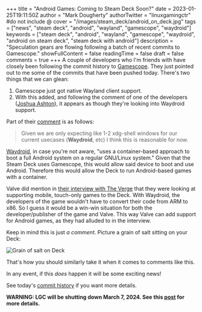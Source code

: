 +++
title = "Android Games: Coming to Steam Deck Soon?"
date = 2023-01-25T19:11:50Z
author = "Mark Dougherty"
authorTwitter = "linuxgamingctr" #do not include @
cover = "/images/steam_deck/android_on_deck.jpg"
tags = ["news", "steam deck", "android", "wayland", "gamescope", "waydroid"]
keywords = ["steam deck", "android", "wayland", "gamescope", "waydroid", "android on steam deck", "steam deck with android"]
description = "Speculation gears are flowing following a batch of recent commits to Gamescope."
showFullContent = false
readingTime = false
draft = false
comments = true
+++
A couple of developers who I'm friends with have closely been following the commit history to [Gamescope](https://github.com/Plagman/gamescope). They just pointed out to me some of the commits that have been pushed today. There's two things that we can glean:
1. Gamescope just got native Wayland client support.
2. With this added, and following the comment of one of the developers ([Joshua Ashton](https://github.com/Joshua-Ashton)), it appears as though they're looking into Waydroid support.

Part of their [comment](https://github.com/Plagman/gamescope/commit/ecee87b15794d1afa767ee8b33abe9dbd0456215) is as follows:
> Given we are only expecting like 1-2 xdg-shell windows for our current usecases (**Waydroid**, etc) I think this is reasonable for now.

[Waydroid](https://github.com/waydroid/waydroid), in case you're not aware, "uses a container-based approach to boot a full Android system on a regular GNU/Linux system." Given that the Steam Deck uses Gamescope, this would allow said device to boot and use Android. Therefore this would allow the Deck to run Android-based games with a container.

Valve did mention in [their interview with The Verge](https://linuxgamingcentral.com/posts/valve-doesnt-consider-6800u-handhelds-as-competition/) that they were looking at supporting mobile, touch-only games to the Deck. With Waydroid, the developers of the game wouldn't have to convert their code from ARM to x86. So I guess it would be a win-win situation for both the developer/publisher of the game and Valve. This way Valve can add support for Android games, as they had alluded to in the interview.

Keep in mind this is just *a comment*. Picture a grain of salt sitting on your Deck:

![Grain of salt on Deck](/images/steam_deck/photos/grain_of_salt_on_deck.jpg)

That's how you should similarly take it when it comes to comments like this.

In any event, if this *does* happen it will be some exciting news!

See today's [commit history](https://github.com/Plagman/gamescope/commits/master) if you want more details.

**WARNING: LGC will be shutting down March 7, 2024. See this [post](https://linuxgamingcentral.com/posts/the-end-of-lgc/) for more details.**
